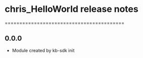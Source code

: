# chris_HelloWorld release notes
=========================================

0.0.0
-----
* Module created by kb-sdk init
